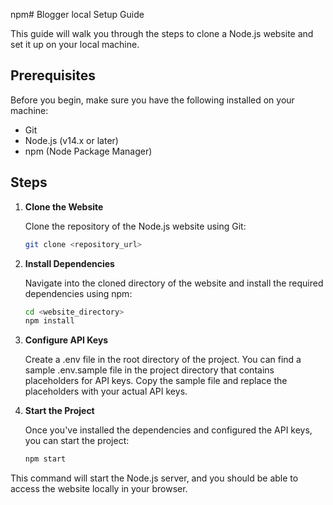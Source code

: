 npm# Blogger local Setup Guide

This guide will walk you through the steps to clone a Node.js website and set it up on your local machine.

## Prerequisites

Before you begin, make sure you have the following installed on your machine:
- Git
- Node.js (v14.x or later)
- npm (Node Package Manager)

## Steps

1. **Clone the Website**

   Clone the repository of the Node.js website using Git:

   ```bash
   git clone <repository_url>

2. **Install Dependencies**

    Navigate into the cloned directory of the website and install the required dependencies using npm:

    ```bash
    cd <website_directory>
    npm install

3. **Configure API Keys**

    Create a .env file in the root directory of the project. You can find a sample .env.sample file in the project directory that contains placeholders for API keys. Copy the sample file and replace the placeholders with your actual API keys.

4. **Start the Project**

    Once you've installed the dependencies and configured the API keys, you can start the project:

    ```bash
    npm start
    
This command will start the Node.js server, and you should be able to access the website locally in your browser.